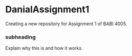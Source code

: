 # DanialAssignment1
Creating a new repository for Assignment 1 of BABI 4005.

### subheading

Explain why this is and how it works.
